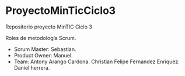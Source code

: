 # ProyectoMinTicCiclo3
Repositorio proyecto MinTIC Ciclo 3

Roles de metodología Scrum.
- Scrum Master: Sebastian.
- Product Owner: Manuel.
- Team: Antony Arango Cardona.
        Christian Felipe Fernandez Enriquez.
        Daniel herrera.
